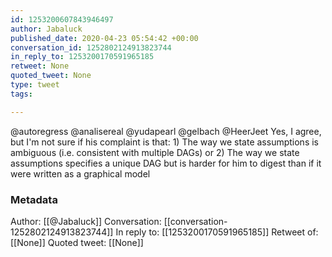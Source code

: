 ```yaml
---
id: 1253200607843946497
author: Jabaluck
published_date: 2020-04-23 05:54:42 +00:00
conversation_id: 1252802124913823744
in_reply_to: 1253200170591965185
retweet: None
quoted_tweet: None
type: tweet
tags:

---
```


@autoregress @analisereal @yudapearl @gelbach @HeerJeet Yes, I agree, but I'm not sure if his complaint is that: 1) The way we state assumptions is ambiguous (i.e. consistent with multiple DAGs) or 2) The way we state assumptions specifies a unique DAG but is harder for him to digest than if it were written as a graphical model

### Metadata

Author: [[@Jabaluck]]
Conversation: [[conversation-1252802124913823744]]
In reply to: [[1253200170591965185]]
Retweet of: [[None]]
Quoted tweet: [[None]]
